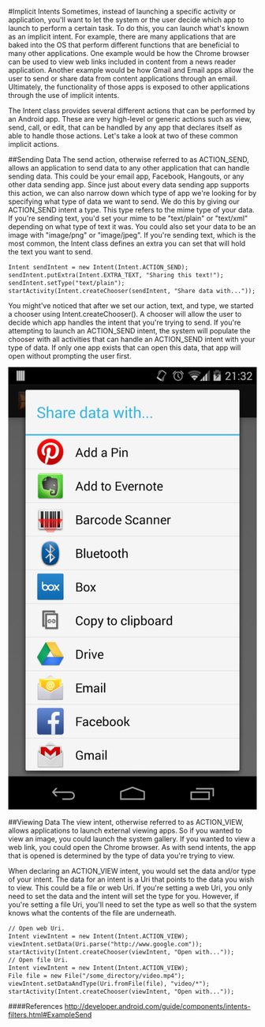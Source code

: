 #Implicit Intents
Sometimes, instead of launching a specific activity or application, you'll want to let the system or the user decide which app to launch to perform a certain task. To do this, you can launch what's known as an implicit intent. For example, there are many applications that are baked into the OS that perform different functions that are beneficial to many other applications. One example would be how the Chrome browser can be used to view web links included in content from a news reader application.  Another example would be how Gmail and Email apps allow the user to send or share data from content applications through an email. Ultimately, the functionality of those apps is exposed to other applications through the use of implicit intents. 

The Intent class provides several different actions that can be performed by an Android app. These are very high-level or generic actions such as view, send, call, or edit, that can be handled by any app that declares itself as able to handle those actions.  Let's take a look at two of these common implicit actions.

##Sending Data
The send action, otherwise referred to as ACTION_SEND, allows an application to send data to any other application that can handle sending data. This could be your email app, Facebook, Hangouts, or any other data sending app. Since just about every data sending app supports this action, we can also narrow down which type of app we're looking for by specifying what type of data we want to send. We do this by giving our ACTION_SEND intent a type. This type refers to the mime type of your data. If you're sending text, you'd set your mime to be "text/plain" or "text/xml" depending on what type of text it was. You could also set your data to be an image with "image/png" or "image/jpeg". If you're sending text, which is the most common, the Intent class defines an extra you can set that will hold the text you want to send.

```
Intent sendIntent = new Intent(Intent.ACTION_SEND);
sendIntent.putExtra(Intent.EXTRA_TEXT, "Sharing this text!");
sendIntent.setType("text/plain");
startActivity(Intent.createChooser(sendIntent, "Share data with..."));
```
	
You might've noticed that after we set our action, text, and type, we started a chooser using Intent.createChooser(). A chooser will allow the user to decide which app handles the intent that you're trying to send. If you're attempting to launch an ACTION_SEND intent, the system will populate the chooser with all activities that can handle an ACTION_SEND intent with your type of data. If only one app exists that can open this data, that app will open without prompting the user first.

![](implicit_send.png)

##Viewing Data
The view intent, otherwise referred to as ACTION_VIEW, allows applications to launch external viewing apps. So if you wanted to view an image, you could launch the system gallery. If you wanted to view a web link, you could open the Chrome browser. As with send intents, the app that is opened is determined by the type of data you're trying to view.

When declaring an ACTION_VIEW intent, you would set the data and/or type of your intent. The data for an intent is a Uri that points to the data you wish to view. This could be a file or web Uri. If you're setting a web Uri, you only need to set the data and the intent will set the type for you. However, if you're setting a file Uri, you'll need to set the type as well so that the system knows what the contents of the file are underneath.

```
// Open web Uri.
Intent viewIntent = new Intent(Intent.ACTION_VIEW);
viewIntent.setData(Uri.parse("http://www.google.com"));
startActivity(Intent.createChooser(viewIntent, "Open with..."));
// Open file Uri.
Intent viewIntent = new Intent(Intent.ACTION_VIEW); 
File file = new File("/some_directory/video.mp4");  
viewIntent.setDataAndType(Uri.fromFile(file), "video/*");  
startActivity(Intent.createChooser(viewIntent, "Open with..."));
```

####References
http://developer.android.com/guide/components/intents-filters.html#ExampleSend